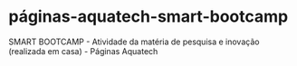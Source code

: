 # páginas-aquatech-smart-bootcamp
SMART BOOTCAMP - Atividade da matéria de pesquisa e inovação (realizada em casa) - Páginas Aquatech
